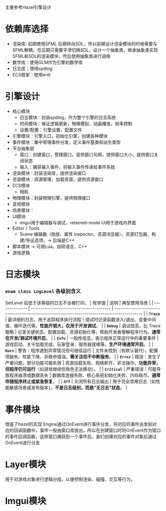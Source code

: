 ﻿主要参考Hazel引擎设计

# 依赖库选择
- 渲染库: 前期使用SFML 后期转向SDL，所以前期设计渲染模块的时候需要与SFML解耦，在后期只需要平滑切换SDL，设计一个抽象类，继承抽象类实现SFML和SDL的渲染模块，然后使用抽象类进行调用
- 数学库：使用GLM作为引擎的数学库
- 日志库：使用spdlog
- ECS框架：使用entt

# 引擎设计
- 核心模块
  - 日志模块：封装spdlog，作为整个引擎的日志系统
  - 时间模块：保证逻辑更新，物理模拟，动画播放，帧率控制
  - 设置/配置：引擎设置，配置文件
- 引擎模块：引擎入口，初始化引擎，创建各种模块
- 事件模块：集中管理事件分发，定义事件基类和派生类型
- 平台抽象层
  - 窗口：创建窗口，管理窗口，提供窗口句柄，提供窗口大小，提供窗口关闭状态
  - 输入：捕获输入事件，将输入事件传递给事件系统
- 渲染模块：封装渲染库，提供渲染接口
- 资源模块：资源管理，加载资源，提供资源接口
- ECS模块
  - 相机
- 物理模块：封装物理引擎，提供物理接口
- 音频模块
- 场景模块：
- UI模块
  - imgui用于编辑器与调试，retained-mode UI用于游戏内界面
- Editor / Tools
  - Scene 编辑器（拖放、属性 inspector、资源浏览器）、资源打包器、构建/导出选项。-> 后端是C++
- 脚本模块 -> 可用Lua，自研语言，C++
- 游戏逻辑

# 日志模块
### `enum class LogLevel` 各级别含义
SetLevel 后低于该等级的日志不会被打印。
| 枚举值         | 说明                                     | 典型使用场景                                                                                 |
| -------------- | ---------------------------------------- | -------------------------------------------------------------------------------------------- |
| **`Trace`**    | 最详细的日志，用于追踪程序执行流程       | 调试时记录函数进入/退出、变量中间值、循环迭代等。**性能开销大，仅用于开发调试**。            |
| **`Debug`**    | 调试信息，比 Trace 粗略                  | 记录关键状态、配置加载、资源初始化等，帮助开发者理解程序行为。**通常在开发/测试环境开启**。  |
| **`Info`**     | 一般性信息，表示程序正常运行中的重要事件 | 游戏启动、关卡加载完成、玩家登录、服务器就绪等。**生产环境通常开启**。                       |
| **`Warn`**     | 警告：程序遇到异常情况但可继续运行       | 文件未找到（有默认替代）、配置项缺失、性能下降、非致命错误。**需关注但不中断服务**。         |
| **`Error`**    | 错误：发生了严重问题，部分功能可能失效   | 资源加载失败、网络断开、非法操作。**功能异常，但程序仍可运行**（如游戏继续但角色无法移动）。 |
| **`Critical`** | 严重错误：可能导致程序崩溃或数据丢失     | 数据库连接失败、核心系统初始化失败、内存耗尽。**通常伴随程序终止或紧急恢复**。               |
| **`Off`**      | 关闭所有日志输出                         | 用于完全禁用日志（如性能敏感场景或发布版本）。**不是日志级别，而是“无日志”状态**。           |


# 事件模块
借鉴了hazel的实现
Engine通过OnEvent进行事件分发，将对应的事件派发到对应的回调函数中，事件一般由窗口库抛出，所以在创建窗口时将OnEvent作为窗口的事件回调函数，这样窗口捕获到一个事件后，我们创建对应的事件对象后通过OnEvent进行分发

# Layer模块
用于对游戏对象进行逻辑分组，以便控制渲染、碰撞、交互等行为。

# Imgui模块
